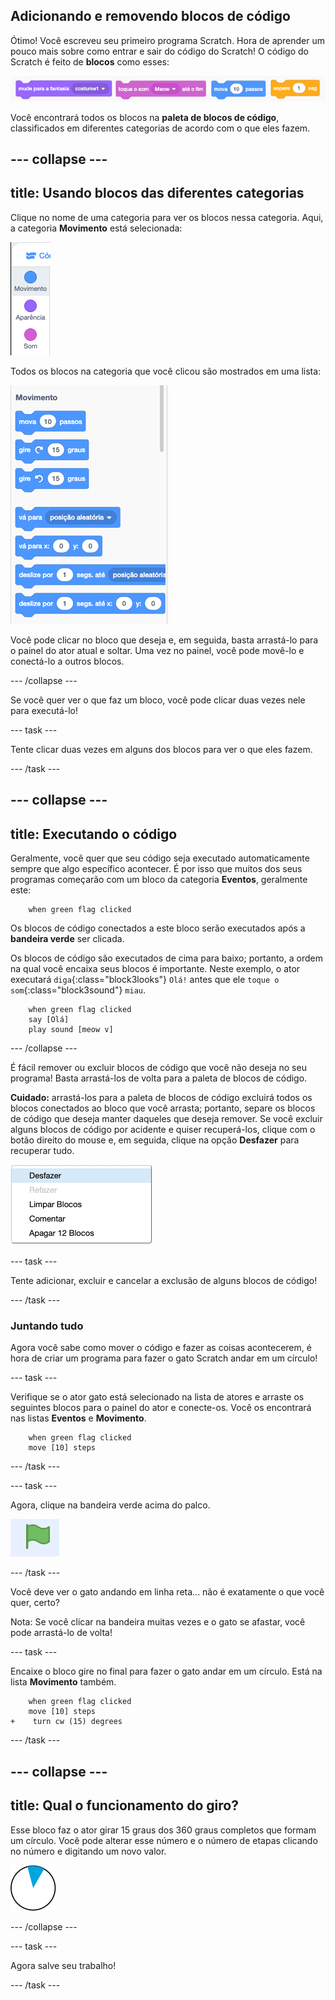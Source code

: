 ## Adicionando e removendo blocos de código

Ótimo! Você escreveu seu primeiro programa Scratch. Hora de aprender um pouco mais sobre como entrar e sair do código do Scratch! O código do Scratch é feito de **blocos** como esses:

![](images/code1.png)

Você encontrará todos os blocos na **paleta de blocos de código**, classificados em diferentes categorias de acordo com o que eles fazem.

--- collapse ---
---
title: Usando blocos das diferentes categorias
---

Clique no nome de uma categoria para ver os blocos nessa categoria. Aqui, a categoria **Movimento** está selecionada:

![](images/code2a.png)

Todos os blocos na categoria que você clicou são mostrados em uma lista:

![](images/code2b.png)

Você pode clicar no bloco que deseja e, em seguida, basta arrastá-lo para o painel do ator atual e soltar. Uma vez no painel, você pode movê-lo e conectá-lo a outros blocos.

--- /collapse ---

Se você quer ver o que faz um bloco, você pode clicar duas vezes nele para executá-lo!

--- task ---

Tente clicar duas vezes em alguns dos blocos para ver o que eles fazem.

--- /task ---

--- collapse ---
---
title: Executando o código
---

Geralmente, você quer que seu código seja executado automaticamente sempre que algo específico acontecer. É por isso que muitos dos seus programas começarão com um bloco da categoria **Eventos**, geralmente este:

```blocks3
    when green flag clicked
```

Os blocos de código conectados a este bloco serão executados após a **bandeira verde** ser clicada.

Os blocos de código são executados de cima para baixo; portanto, a ordem na qual você encaixa seus blocos é importante. Neste exemplo, o ator executará `diga`{:class="block3looks"} `Olá!` antes que ele `toque o som`{:class="block3sound"} `miau`.

```blocks3
    when green flag clicked
    say [Olá]
    play sound [meow v]
```

--- /collapse ---

É fácil remover ou excluir blocos de código que você não deseja no seu programa! Basta arrastá-los de volta para a paleta de blocos de código.

**Cuidado:** arrastá-los para a paleta de blocos de código excluirá todos os blocos conectados ao bloco que você arrasta; portanto, separe os blocos de código que deseja manter daqueles que deseja remover. Se você excluir alguns blocos de código por acidente e quiser recuperá-los, clique com o botão direito do mouse e, em seguida, clique na opção **Desfazer** para recuperar tudo.

![](images/code6.png)

--- task ---

Tente adicionar, excluir e cancelar a exclusão de alguns blocos de código!

--- /task ---

### Juntando tudo

Agora você sabe como mover o código e fazer as coisas acontecerem, é hora de criar um programa para fazer o gato Scratch andar em um círculo!

--- task ---

Verifique se o ator gato está selecionado na lista de atores e arraste os seguintes blocos para o painel do ator e conecte-os. Você os encontrará nas listas **Eventos** e **Movimento**.

```blocks3
    when green flag clicked
    move [10] steps
```

--- /task ---

--- task ---

Agora, clique na bandeira verde acima do palco.

![](images/code7.png)

--- /task ---

Você deve ver o gato andando em linha reta... não é exatamente o que você quer, certo?

Nota: Se você clicar na bandeira muitas vezes e o gato se afastar, você pode arrastá-lo de volta!

--- task ---

Encaixe o bloco gire no final para fazer o gato andar em um círculo. Está na lista **Movimento** também.

```blocks3
    when green flag clicked
    move [10] steps
+    turn cw (15) degrees
```

--- /task ---

--- collapse ---
---
title: Qual o funcionamento do giro?
---

Esse bloco faz o ator girar 15 graus dos 360 graus completos que formam um círculo. Você pode alterar esse número e o número de etapas clicando no número e digitando um novo valor.

![](images/code9.png)

--- /collapse ---

--- task ---

Agora salve seu trabalho!

--- /task ---